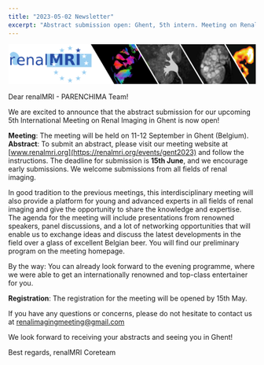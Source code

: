 ```yaml
---
title: "2023-05-02 Newsletter"
excerpt: "Abstract submission open: Ghent, 5th intern. Meeting on Renal Imaging."
---
```


![image-center](/assets/images/header_renalMRI_right.png)

Dear renalMRI - PARENCHIMA Team!

We are excited to announce that the abstract submission for our upcoming 5th International Meeting on Renal Imaging in Ghent is now open!

**Meeting**: The meeting will be held on 11-12 September in Ghent (Belgium).
**Abstract**: To submit an abstract, please visit our meeting website at [www.renalmri.org](https://renalmri.org/events/gent2023) and follow the instructions. The deadline for submission is **15th June**, and we encourage early submissions. We welcome submissions from all fields of renal imaging.

In good tradition to the previous meetings, this interdisciplinary meeting will also provide a platform for young and advanced experts in all fields of renal imaging and give the opportunity to share the knowledge and expertise. The agenda for the meeting will include presentations from renowned speakers, panel discussions, and a lot of networking opportunities that will enable us to exchange ideas and discuss the latest developments in the field over a glass of excellent Belgian beer. You will find our preliminary program on the meeting homepage. 

By the way: You can already look forward to the evening programme, where we were able to get an internationally renowned and top-class entertainer for you.

**Registration**: The registration for the meeting will be opened by 15th May. 

If you have any questions or concerns, please do not hesitate to contact us at [renalimagingmeeting@gmail.com](mailto:renalimagingmeeting@gmail.com)

We look forward to receiving your abstracts and seeing you in Ghent!

Best regards,
renalMRI Coreteam
